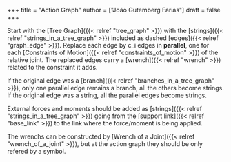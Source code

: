 +++
title = "Action Graph"
author = ["João Gutemberg Farias"]
draft = false
+++

Start with the [Tree Graph]({{< relref "tree_graph" >}}) with the [strings]({{< relref "strings_in_a_tree_graph" >}}) included as dashed [edges]({{< relref "graph_edge" >}}). Replace each edge by c_i edges in **parallel**, one for each [Constraints of Motion]({{< relref "constraints_of_motion" >}}) of the relative joint.
The replaced edges carry a [wrench]({{< relref "wrench" >}}) related to the constraint it adds.

If the original edge was a [branch]({{< relref "branches_in_a_tree_graph" >}}), only one parallel edge remains a branch, all the others become strings. If the original edge was a string, all the parallel edges become strings.

External forces and moments should be added as [strings]({{< relref "strings_in_a_tree_graph" >}}) going from the [support link]({{< relref "base_link" >}})  to the link where the force/moment is being applied.

The wrenchs can be constructed by [Wrench of a Joint]({{< relref "wrench_of_a_joint" >}}), but at the action graph they should be only refered by a symbol.
